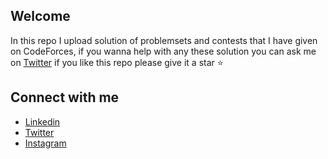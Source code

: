 ## Welcome
In this repo I upload solution of problemsets and contests that I have given on CodeForces, if you wanna help with any these solution you can ask me on [Twitter](https://twitter.com/its_aman_yadav)
if you like this repo please give it a star ⭐

## Connect with me

* [Linkedin](https://www.linkedin.com/in/itsamanyadav18/)
* [Twitter](https://twitter.com/its_aman_yadav)
* [Instagram](https://instagram.com/its_aman_yadav)

